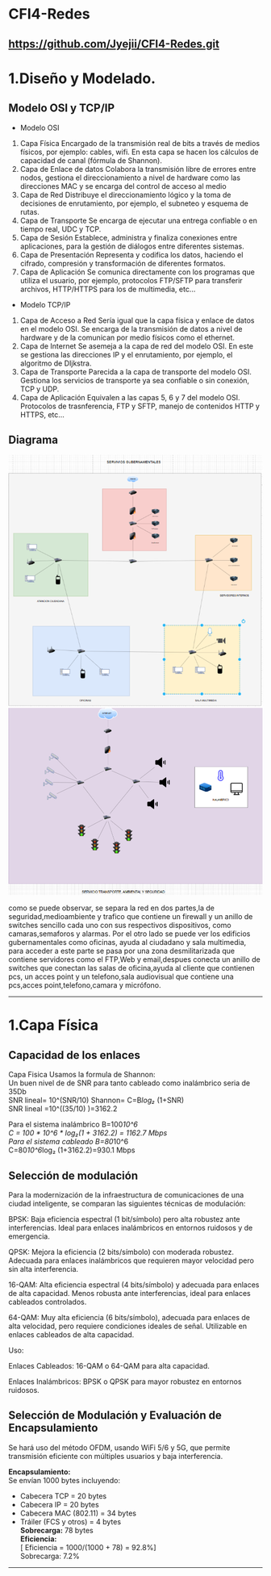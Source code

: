 # CFI4-Redes
https://github.com/Jyejii/CFI4-Redes.git
------------------------------------------
# 1.Diseño y Modelado.
## Modelo OSI y TCP/IP 
-	Modelo OSI
1.	Capa Física	Encargado de la transmisión real de bits a través de medios físicos, por ejemplo: cables, wifi. En esta capa se hacen los cálculos de capacidad de canal (fórmula de Shannon).
2.	Capa de Enlace de datos	Colabora la transmisión libre de errores entre nodos, gestiona el direccionamiento a nivel de hardware como las direcciones MAC y se encarga del control de acceso al medio 
3.	Capa de Red	Distribuye el direccionamiento lógico y la toma de decisiones de enrutamiento, por ejemplo, el subneteo y esquema de rutas.
4.	Capa de Transporte	Se encarga de ejecutar una entrega confiable o en tiempo real, UDC y TCP.
5.	Capa de Sesión	Establece, administra y finaliza conexiones entre aplicaciones, para la gestión de diálogos entre diferentes sistemas.
6.	Capa de Presentación	Representa y codifica los datos, haciendo el cifrado, compresión y transformación de diferentes formatos.
7.	Capa de Aplicación	Se comunica directamente con los programas que utiliza el usuario, por ejemplo, protocolos FTP/SFTP para transferir archivos, HTTP/HTTPS para los de multimedia, etc...

-	Modelo TCP/IP
1.	Capa de Acceso a Red	Sería igual que la capa física y enlace de datos en el modelo OSI. Se encarga de la transmisión de datos a nivel de hardware y de la comunican por medio físicos como el ethernet. 
2.	Capa de Internet	Se asemeja a la capa de red del modelo OSI. En este se gestiona las direcciones IP y el enrutamiento, por ejemplo, el algoritmo de DIjkstra.
3.	Capa de Transporte	Parecida a la capa de transporte del modelo OSI. Gestiona los servicios de transporte ya sea confiable o sin conexión, TCP y UDP.
4.	Capa de Aplicación	Equivalen a las capas 5, 6 y 7 del modelo OSI. Protocolos de trasnferencia, FTP y SFTP, manejo de contenidos HTTP y HTTPS, etc...

## Diagrama
![](https://github.com/Jyejii/CFI4-Redes/blob/main/Captura%20de%20pantalla%202025-05-13%20020159.png)
![](https://github.com/Jyejii/CFI4-Redes/blob/main/Captura%20de%20pantalla%202025-05-13%20014846.png)
<p>como se puede observar, se separa la red en dos partes,la de seguridad,medioambiente y trafico que contiene un firewall y un anillo de switches sencillo cada uno con sus respectivos dispositivos, como camaras,semaforos y alarmas. Por el otro lado se puede ver los edificios gubernamentales como oficinas, ayuda al ciudadano y sala multimedia, para acceder a este parte se pasa por una zona desmilitarizada que contiene servidores como el FTP,Web y email,despues conecta un anillo de switches que conectan las salas de oficina,ayuda al cliente que contienen pcs, un acces point y un telefono,sala audiovisual que contiene una pcs,acces point,telefono,camara y micrófono.<p>
  
-------------------------------------------------------
# 1.Capa Física
## Capacidad de los enlaces
Capa Fisica 
Usamos la formula de Shannon:<br>
Un buen nivel de de SNR para tanto cableado como inalámbrico seria de 35Db<br>
SNR lineal= 10^(SNR/10)		Shannon= C=B*log₂* (1+SNR)<br>
SNR lineal =10^((35/10) )=3162.2<br>

Para el sistema inalámbrico B=100*10^6<br>
C = 100 * 10^6 * log₂(1 + 3162.2) = 1162.7 Mbps
<br>
Para el sistema cableado B=80*10^6<br>
C=80*10^6*log₂ (1+3162.2)=930.1 Mbps<br>
## Selección de modulación
Para la modernización de la infraestructura de comunicaciones de una ciudad inteligente, se comparan las siguientes técnicas de modulación:

BPSK: Baja eficiencia espectral (1 bit/símbolo) pero alta robustez ante interferencias. Ideal para enlaces inalámbricos en entornos ruidosos y de emergencia.

QPSK: Mejora la eficiencia (2 bits/símbolo) con moderada robustez. Adecuada para enlaces inalámbricos que requieren mayor velocidad pero sin alta interferencia.

16-QAM: Alta eficiencia espectral (4 bits/símbolo) y adecuada para enlaces de alta capacidad. Menos robusta ante interferencias, ideal para enlaces cableados controlados.

64-QAM: Muy alta eficiencia (6 bits/símbolo), adecuada para enlaces de alta velocidad, pero requiere condiciones ideales de señal. Utilizable en enlaces cableados de alta capacidad.

Uso:

Enlaces Cableados: 16-QAM o 64-QAM para alta capacidad.

Enlaces Inalámbricos: BPSK o QPSK para mayor robustez en entornos ruidosos.
## Selección de Modulación y Evaluación de Encapsulamiento

Se hará uso del método OFDM, usando WiFi 5/6 y 5G, que permite transmisión eficiente con múltiples usuarios y baja interferencia.

**Encapsulamiento:**  
Se envían 1000 bytes incluyendo:  
- Cabecera TCP = 20 bytes  
- Cabecera IP = 20 bytes  
- Cabecera MAC (802.11) = 34 bytes  
- Tráiler (FCS y otros) = 4 bytes  
**Sobrecarga:** 78 bytes  
**Eficiencia:**  
\[ Eficiencia = 1000/(1000 + 78) = 92.8%]  
Sobrecarga: 7.2%
----------------------------------------------
